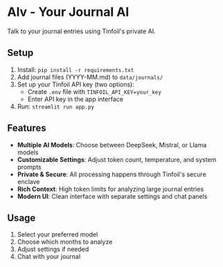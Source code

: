 # Alv - Your Journal AI

Talk to your journal entries using Tinfoil's private AI.

## Setup

1. Install: `pip install -r requirements.txt`
2. Add journal files (YYYY-MM.md) to `data/journals/`
3. Set up your Tinfoil API key (two options):
   - Create `.env` file with `TINFOIL_API_KEY=your_key`
   - Enter API key in the app interface
4. Run: `streamlit run app.py`

## Features

- **Multiple AI Models**: Choose between DeepSeek, Mistral, or Llama models
- **Customizable Settings**: Adjust token count, temperature, and system prompts
- **Private & Secure**: All processing happens through Tinfoil's secure enclave
- **Rich Context**: High token limits for analyzing large journal entries
- **Modern UI**: Clean interface with separate settings and chat panels

## Usage

1. Select your preferred model
2. Choose which months to analyze
3. Adjust settings if needed
4. Chat with your journal
